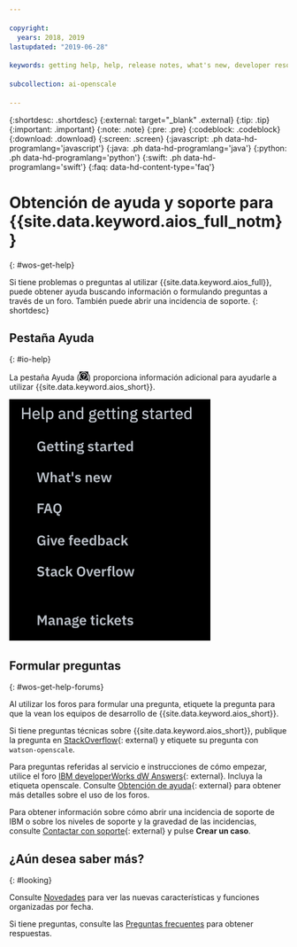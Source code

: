 ```yaml
---

copyright:
  years: 2018, 2019
lastupdated: "2019-06-28"

keywords: getting help, help, release notes, what's new, developer resources 

subcollection: ai-openscale

---
```


{:shortdesc: .shortdesc}
{:external: target="_blank" .external}
{:tip: .tip}
{:important: .important}
{:note: .note}
{:pre: .pre}
{:codeblock: .codeblock}
{:download: .download}
{:screen: .screen}
{:javascript: .ph data-hd-programlang='javascript'}
{:java: .ph data-hd-programlang='java'}
{:python: .ph data-hd-programlang='python'}
{:swift: .ph data-hd-programlang='swift'}
{:faq: data-hd-content-type='faq'}

# Obtención de ayuda y soporte para {{site.data.keyword.aios_full_notm}}
{: #wos-get-help}

Si tiene problemas o preguntas al utilizar {{site.data.keyword.aios_full}}, puede obtener ayuda buscando información o formulando preguntas a través de un foro. También puede abrir una incidencia de soporte.
{: shortdesc}

## Pestaña Ayuda
{: #io-help}

La pestaña Ayuda (![icono de la pestaña Ayuda](images/insight-help-tab.png)) proporciona información adicional para ayudarle a utilizar {{site.data.keyword.aios_short}}.

![panel de ayuda](images/help-tab-flyout.png)

## Formular preguntas
{: #wos-get-help-forums}

Al utilizar los foros para formular una pregunta, etiquete la pregunta para que la vean los equipos de desarrollo de {{site.data.keyword.aios_short}}.

Si tiene preguntas técnicas sobre {{site.data.keyword.aios_short}}, publique la pregunta en
[StackOverflow](https://stackoverflow.com/questions/tagged/watson-openscale){: external} y etiquete su pregunta con
`watson-openscale`.

Para preguntas referidas al servicio e instrucciones de cómo empezar, utilice el foro [IBM
developerWorks dW Answers](https://developer.ibm.com/?s=openscale){: external}. Incluya la etiqueta openscale. Consulte
[Obtención de ayuda](https://developer.ibm.com/answers/smartspace/dw-answers-help/index.html){: external} para obtener más detalles sobre el uso de
los foros.

Para obtener información sobre cómo abrir una incidencia de soporte de IBM o sobre los niveles de soporte y la gravedad de las incidencias, consulte
[Contactar con soporte](https://cloud.ibm.com/unifiedsupport/supportcenter){: external} y pulse **Crear un caso**.

## ¿Aún desea saber más?
{: #looking}

Consulte [Novedades](/docs/services/ai-openscale?topic=ai-openscale-rn-relnotes) para ver las nuevas características y funciones organizadas por fecha.

Si tiene preguntas, consulte las [Preguntas frecuentes](/docs/services/ai-openscale?topic=ai-openscale-wos-faqs) para obtener respuestas.
